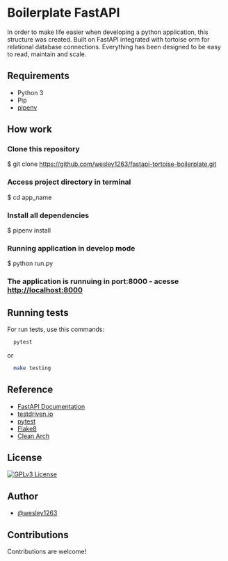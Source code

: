 
# Boilerplate FastAPI 

In order to make life easier when developing a python application, this structure was created.
Built on FastAPI integrated with tortoise orm for relational database connections.
Everything has been designed to be easy to read, maintain and scale.




## Requirements


 - Python 3 
 - Pip
 - [pipenv](https://pipenv-fork.readthedocs.io/en/latest/basics.html)


 ## How work

 ### Clone this repository
$ git clone <https://github.com/wesley1263/fastapi-tortoise-boilerplate.git>

### Access project directory in terminal
$ cd app_name

### Install all dependencies
$ pipenv install

### Running application in develop mode
$ python run.py

### The application is runnuing in port:8000 - acesse <http://localhost:8000> 
## Running tests

For run tests, use this commands:

```bash
  pytest 
```
or
```bash
  make testing 
```

## Reference

 - [FastAPI Documentation](https://fastapi.tiangolo.com/)
 - [testdriven.io](https://testdriven.io/courses/tdd-fastapi/)
 - [pytest](https://docs.pytest.org/en/6.2.x/contents.html)
 - [Flake8](https://flake8.pycqa.org/en/latest/)
 - [Clean Arch](https://blog.cleancoder.com/uncle-bob/2012/08/13/the-clean-architecture.html)


## License


[![GPLv3 License](https://img.shields.io/badge/License-GPL%20v3-yellow.svg)](https://opensource.org/licenses/)



## Author

- [@wesley1263](https://github.com/wesley1263)


## Contributions

Contributions are welcome!


